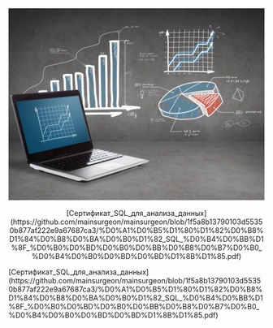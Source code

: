 <div id="header" align="center">
  <img src="https://github.com/mainsurgeon/mainsurgeon/blob/main/Data-A.jpg" width="650"/>
</div>

<p align="center"> [Сертификат_SQL_для_анализа_данных](https://github.com/mainsurgeon/mainsurgeon/blob/1f5a8b13790103d55350b877af222e9a67687ca3/%D0%A1%D0%B5%D1%80%D1%82%D0%B8%D1%84%D0%B8%D0%BA%D0%B0%D1%82_SQL_%D0%B4%D0%BB%D1%8F_%D0%B0%D0%BD%D0%B0%D0%BB%D0%B8%D0%B7%D0%B0_%D0%B4%D0%B0%D0%BD%D0%BD%D1%8B%D1%85.pdf) </p>
[Сертификат_SQL_для_анализа_данных](https://github.com/mainsurgeon/mainsurgeon/blob/1f5a8b13790103d55350b877af222e9a67687ca3/%D0%A1%D0%B5%D1%80%D1%82%D0%B8%D1%84%D0%B8%D0%BA%D0%B0%D1%82_SQL_%D0%B4%D0%BB%D1%8F_%D0%B0%D0%BD%D0%B0%D0%BB%D0%B8%D0%B7%D0%B0_%D0%B4%D0%B0%D0%BD%D0%BD%D1%8B%D1%85.pdf)

